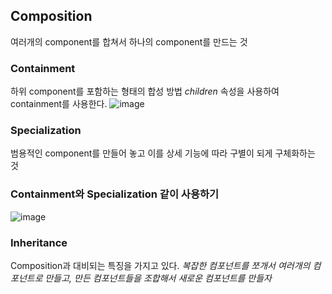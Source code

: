 ## Composition
여러개의 component를 합쳐서 하나의 component를 만드는 것 

### Containment
하위 component를 포함하는 형태의 합성 방법
*children* 속성을 사용하여 containment를 사용한다.
![image](https://user-images.githubusercontent.com/88424067/193969913-e744e455-ebfb-4b3f-b848-1f748d04b468.png)


### Specialization
범용적인 component를 만들어 놓고 이를 상세 기능에 따라 구별이 되게 구체화하는 것

### Containment와 Specialization 같이 사용하기
![image](https://user-images.githubusercontent.com/88424067/193979481-c3210bcc-a2b7-4f9f-8667-51b533efd609.png)


### Inheritance
Composition과 대비되는 특징을 가지고 있다.
*복잡한 컴포넌트를 쪼개서 여러개의 컴포넌트로 만들고, 만든 컴포넌트들을 조합해서 새로운 컴포넌트를 만들자*

